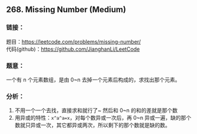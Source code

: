 ## 268. Missing Number (Medium)

### **链接**：
题目：https://leetcode.com/problems/missing-number/  
代码(github)：https://github.com/JianghanLi/LeetCode

### **题意**：
一个有 n 个元素数组，是由 0~n 去掉一个元素后构成的，求找出那个元素。

### **分析**：

1. 不用一个一个去找，直接求和就行了~ 然后和 0~n 的和的差就是那个数
2. 用异或的特性：`x^a^a=x`，对每个数异或一次后，再 0~n 异或一遍，缺的那个数就只异或一次，其它都异或两次，所以剩下的那个数就是缺的数。

